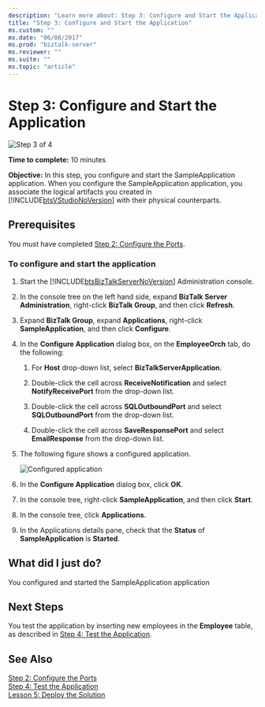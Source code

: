 ```yaml
---
description: "Learn more about: Step 3: Configure and Start the Application"
title: "Step 3: Configure and Start the Application"
ms.custom: ""
ms.date: "06/08/2017"
ms.prod: "biztalk-server"
ms.reviewer: ""
ms.suite: ""
ms.topic: "article"
---
```

# Step 3: Configure and Start the Application
![Step 3 of 4](../../adapters-and-accelerators/adapter-oracle-ebs/media/step-3of4.gif "Step_3of4")  
  
 **Time to complete:** 10 minutes  
  
 **Objective:** In this step, you configure and start the SampleApplication application. When you configure the SampleApplication application, you associate the logical artifacts you created in [!INCLUDE[btsVStudioNoVersion](../../includes/btsvstudionoversion-md.md)] with their physical counterparts.  
  
## Prerequisites  
 You must have completed [Step 2: Configure the Ports](../../adapters-and-accelerators/adapter-sql/step-2-configure-the-ports.md).  
  
### To configure and start the application  
  
1. Start the [!INCLUDE[btsBizTalkServerNoVersion](../../includes/btsbiztalkservernoversion-md.md)] Administration console.  
  
2. In the console tree on the left hand side, expand **BizTalk Server Administration**, right-click **BizTalk Group**, and then click **Refresh**.  
  
3. Expand **BizTalk Group**, expand **Applications**, right-click **SampleApplication**, and then click **Configure**.  
  
4. In the **Configure Application** dialog box, on the **EmployeeOrch** tab, do the following:  
  
   1.  For **Host** drop-down list, select **BizTalkServerApplication**.  
  
   2.  Double-click the cell across **ReceiveNotification** and select **NotifyReceivePort** from the drop-down list.  
  
   3.  Double-click the cell across **SQLOutboundPort** and select **SQLOutboundPort** from the drop-down list.  
  
   4.  Double-click the cell across **SaveResponsePort** and select **EmailResponse** from the drop-down list.  
  
5. The following figure shows a configured application.  
  
    ![Configured application](../../adapters-and-accelerators/adapter-sql/media/sql-adap-tut-011-configure-app.gif "sql_adap_tut_011_configure_app")  
  
6. In the **Configure Application** dialog box, click **OK**.  
  
7. In the console tree, right-click **SampleApplication**, and then click **Start**.  
  
8. In the console tree, click **Applications**.  
  
9. In the Applications details pane, check that the **Status** of **SampleApplication** is **Started**.  
  
## What did I just do?  
 You configured and started the SampleApplication application  
  
## Next Steps  
 You test the application by inserting new employees in the **Employee** table, as described in [Step 4: Test the Application](../../adapters-and-accelerators/adapter-sql/step-4-test-the-application.md).  
  
## See Also  
 [Step 2: Configure the Ports](../../adapters-and-accelerators/adapter-sql/step-2-configure-the-ports.md)   
 [Step 4: Test the Application](../../adapters-and-accelerators/adapter-sql/step-4-test-the-application.md)   
 [Lesson 5: Deploy the Solution](../../adapters-and-accelerators/adapter-sql/lesson-5-deploy-the-solution.md)
